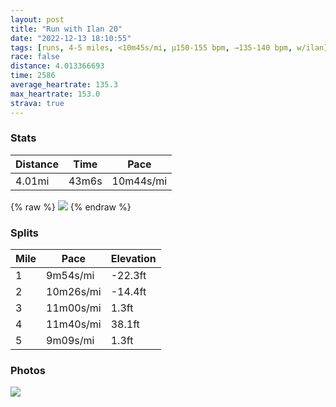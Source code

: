 ```yaml
---
layout: post
title: "Run with Ilan 20"
date: "2022-12-13 18:10:55"
tags: [runs, 4-5 miles, <10m45s/mi, μ150-155 bpm, →135-140 bpm, w/ilan]
race: false
distance: 4.013366693
time: 2586
average_heartrate: 135.3
max_heartrate: 153.0
strava: true
---
```


### Stats

| Distance | Time | Pace |
|----------|------|------|
|4.01mi|43m6s|10m44s/mi|

{% raw %}
<img src='https://maps.googleapis.com/maps/api/staticmap?maptype=roadmap&path=enc:wlwwFntsbMGB?LGP?h@f@d@DPMN@L\nAPBr@\LDVNJV@HEx@Qx@C|@c@|AOPGDQl@DFd@a@TKN@r@JXTL\?VDFNHfA\`@F@VCNS\]pAYn@e@vAWp@Qt@}@fCa@rACN|@r@WWYKQPQh@G`@@Bj@d@x@h@tC`BVRf@V~AfAh@d@dAr@^Rn@Tb@ZJ\XP`@HpDdApBb@fA^^N`@FfBh@LJs@~Cw@hCLNB?JGb@q@f@yAVgAXkCCQ}@LuAJoEuAwBi@w@WiAWYK_@[_@g@gAc@aBeA[_@kAm@[YcAq@sAm@aBaAoA_A{BwAUQk@i@eAw@a@QkBeAg@_@eA]eAu@a@Q]Kc@UiBqA{DgCe@a@eCuAy@g@_@S_@MMTKl@aAhDQ^Y\e@ZURO\?FXHFAl@eBl@wAtAkEDGF@fBv@v@f@hAz@~@l@f@VpEzClAp@p@b@|A|@~@Z`@RrBxAzAr@rB|AfBdAtAfAdAj@^XlBfA|@j@zC|B\RXFb@P@?CEs@Q_@OyAu@q@k@aAg@_As@uEoCgAu@UUCI?EL@`@INa@\yAdAeDN]^}A\eAhAyCJ[XiBL_@AEN_@Jc@W[Wg@GIa@]A@_@[GOIIE[MYWKADy@i@A@XEBMBu@\_AOmAOc@@]&key=AIzaSyC1MId7bFpkLXNAaYhBSTb8jLyiSqzbDtM&size=800x800&markers=color:yellow|label:S|40.7574,-73.99768&markers=color:green|label:F|40.756330000000005,-73.99801000000008'>
{% endraw %}

### Splits

| Mile | Pace | Elevation |
|------|------|-----------|
|1|9m54s/mi|-22.3ft|
|2|10m26s/mi|-14.4ft|
|3|11m00s/mi|1.3ft|
|4|11m40s/mi|38.1ft|
|5|9m09s/mi|1.3ft|

### Photos
<img src='https://dgtzuqphqg23d.cloudfront.net/WzCRuDAl2xO-oezMmIDdGLc7DMav4MTK2LIAolNvkO8-576x768.jpg'>
